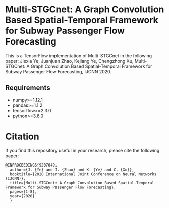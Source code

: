 # Multi-STGCnet: A Graph Convolution Based Spatial-Temporal Framework for Subway Passenger Flow Forecasting

This is a TensorFlow implementation of  Multi-STGCnet in the following paper:
Jiexia Ye, Juanjuan Zhao, Kejiang Ye, Chengzhong Xu, Multi-STGCnet: A Graph Convolution Based Spatial-Temporal Framework for Subway Passenger Flow Forecasting, IJCNN 2020.

## Requirements

- numpy>=1.12.1
- pandas>=1.1.2
- tensorflow>=2.3.0
- python>=3.6.0



# Citation

If you find this repository useful in your research, please cite the following paper:

```
@INPROCEEDINGS{9207049,
  author={J. {Ye} and J. {Zhao} and K. {Ye} and C. {Xu}},
  booktitle={2020 International Joint Conference on Neural Networks (IJCNN)}, 
  title={Multi-STGCnet: A Graph Convolution Based Spatial-Temporal Framework for Subway Passenger Flow Forecasting}, 
  pages={1-8},
  year={2020}
  }
```

